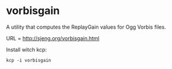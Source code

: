 vorbisgain
==========

A utility that computes the ReplayGain values for Ogg Vorbis files.

URL = http://sjeng.org/vorbisgain.html

Install witch kcp:

```
kcp -i vorbisgain
```